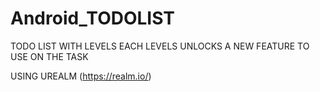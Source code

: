 # Android_TODOLIST
TODO LIST WITH LEVELS EACH LEVELS UNLOCKS A NEW FEATURE TO USE ON THE TASK

USING UREALM (https://realm.io/)
